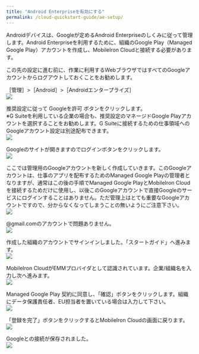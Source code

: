 ```yaml
---
title: "Android Enterpriseを有効にする"
permalink: /cloud-quickstart-guide/ae-setup/
---
```

Androidデバイスは、Googleが定めるAndroid Enterpriseのしくみに従って管理します。Android Enterpriseを利用するために、組織のGoogle Play（Managed Google Play）アカウントを作成し、MobileIron Cloudと接続する必要があります。

この先の設定に進む前に、作業に利用するWebブラウザではすべてのGoogleアカウントからログアウトしておくことをお勧めします。

［管理］>［Android］>［Androidエンタープライズ］  
![](/assets/cloud-quickstart-guide/images/BA002357-F698-4DBC-8BD1-298C451EFAC4.png)

推奨設定に従って Googleを許可 ボタンをクリックします。  
※G Suiteを利用している企業の場合も、推奨設定のマネージドGoogle Playアカウントを選択することをお勧めします。G Suiteに接続するための仕事領域へのGoogleアカウント設定は別途配布できます。  
![](/assets/cloud-quickstart-guide/images/5250AA85-FE9B-4806-95E9-DD3A507084B0.png)

Googleのサイトが開きますのでログインボタンをクリックします。  
![](/assets/cloud-quickstart-guide/images/46FC0EE2-B1A3-4E15-A6D2-554C497EBE31.png)

ここでは管理用のGoogleアカウントを新しく作成していきます。このGoogleアカウントは、仕事のアプリを配布するためのManaged Google Playの管理者となりますが、通常はこの後の手順でManaged Google PlayとMobileIron Cloudを接続するためだけに使用し、以後このGoogleアカウントで直接Googleのサービスにログインすることはありません。ただ管理上はとても重要なGoogleアカウントですので、分からなくなってしまうことの無いようにご注意下さい。   
![](/assets/cloud-quickstart-guide/images/F6CB3D5C-30C7-4EB2-9165-684A35D71B55.png)

@gmail.comのアカウントで問題ありません。  
![](/assets/cloud-quickstart-guide/images/949DEBC3-EB4A-49F0-80DD-3E7BB097F953.png)

作成した組織のアカウントでサインインしました。「スタートガイド」へ進みます。  
![](/assets/cloud-quickstart-guide/images/9DE81602-B24C-4E47-B651-CE3AAA67C3BF.png)

MobileIron CloudがEMMプロバイダとして認識されています。企業/組織名を入力し次へ進みます。  
![](/assets/cloud-quickstart-guide/images/17486A78-295F-430E-889C-DB29C77818C9.png)

Managed Google Play 契約に同意し、「確認」ボタンをクリックします。組織にデータ保護責任者、EU担当者を置いている場合は入力して下さい。  
![](/assets/cloud-quickstart-guide/images/0C32ACF0-4F5A-4DE0-AFF9-6164BC033FE0.png)

「登録を完了」ボタンをクリックするとMobileIron Cloudの画面に戻ります。  
![](/assets/cloud-quickstart-guide/images/E17B6F63-3A2B-4913-87A1-BDCC473375B2.png)

Googleとの接続が保存されました。  
![](/assets/cloud-quickstart-guide/images/11AD86DE-4721-40A6-8319-F93FB1755418.png)

